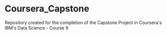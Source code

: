 # Coursera_Capstone
Repository created for the completion of the Capstone Project in Coursera's IBM's Data Science - Course 9
